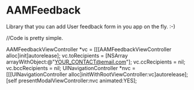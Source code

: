 AAMFeedback
===========

Library that you can add User feedback form in you app on the fly. :-)


//Code is pretty simple.

AAMFeedbackViewController *vc = [[[AAMFeedbackViewController alloc]init]autorelease];
vc.toRecipients = [NSArray arrayWithObject:@"YOUR_CONTACT@email.com"];
vc.ccRecipients = nil;
vc.bccRecipients = nil;
UINavigationController *nvc = [[[UINavigationController alloc]initWithRootViewController:vc]autorelease];
[self presentModalViewController:nvc animated:YES];
